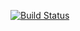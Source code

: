 [![Build Status](https://travis-ci.org/anasteyshakoshman/lab11.svg?branch=master)](https://travis-ci.org/anasteyshakoshman/lab11)
